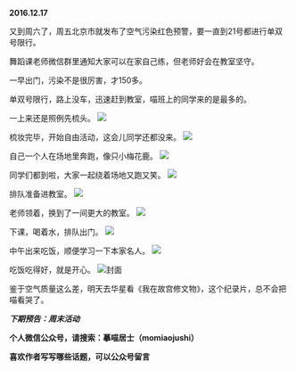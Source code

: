 
**2016.12.17**

又到周六了，周五北京市就发布了空气污染红色预警，要一直到21号都进行单双号限行。

舞蹈课老师微信群里通知大家可以在家自己练，但老师好会在教室坚守。

一早出门，污染不是很厉害，才150多。

单双号限行，路上没车，迅速赶到教室，喵班上的同学来的是最多的。

一上来还是照例先梳头。
![](https://pic2.zhimg.com/v2-f45c293bbeb3305014c4da1c9add7e97.jpg)


梳妆完毕，开始自由活动，这会儿同学还都没来。
![](https://pic3.zhimg.com/v2-686a7844d2055146c5e5052b0dad80a8.jpg)


自己一个人在场地里奔跑，像只小梅花鹿。
![](https://pic2.zhimg.com/v2-d9b20e7da30c47da1650448ad1f9d673.jpg)


同学们都到啦，大家一起绕着场地又跑又笑。
![](https://pic3.zhimg.com/v2-4c442dc6dcada92352c1932038267027.jpg)


排队准备进教室。
![](https://pic3.zhimg.com/v2-a1f2d6e453e9b7035b7c995852490ad4.jpg)


老师领着，换到了一间更大的教室。
![](https://pic3.zhimg.com/v2-2e08ef3e253a5cf51c932e3265ea973b.jpg)


下课，喝着水，排队出门。
![](https://pic2.zhimg.com/v2-c459fce21b6a9f3d988cb0c86cca780c.jpg)


中午出来吃饭，顺便学习一下本家名人。
![](https://pic1.zhimg.com/v2-37646ada9e829ab2b0e0899d4deefd57.jpg)


吃饭吃得好，就是开心。
![](https://pic2.zhimg.com/v2-55537534034386031488cdd59ed5f9d4.jpg)封面


鉴于空气质量这么差，明天去华星看《我在故宫修文物》，这个纪录片，总不会把喵看哭了。


***下期预告：周末活动***


**个人微信公众号，请搜索：摹喵居士（momiaojushi）**

**喜欢作者写写哪些话题，可以公众号留言**
